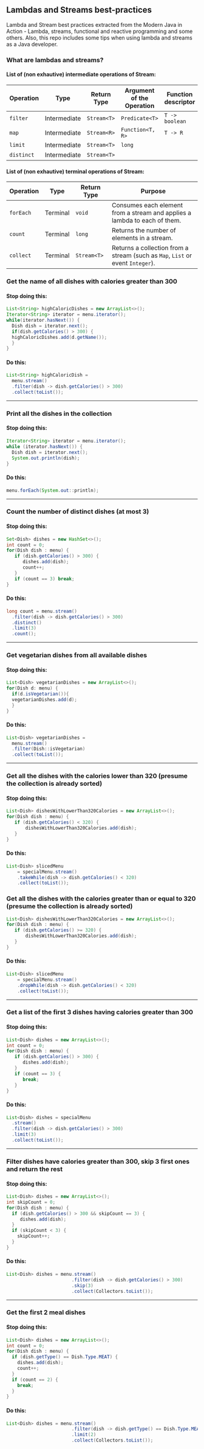 ## Lambdas and Streams best-practices

Lambda and Stream best practices extracted from the Modern Java in Action - Lambda, streams, functional and reactive programming and some others. Also, this repo includes some tips when using lambda and streams as a Java developer.

### What are lambdas and streams?

#### List of (non exhautive) intermediate operations of Stream:
| Operation        | Type           | Return Type  | Argument of the Operation | Function descriptor |
| ---------------- |----------------| -------------| ------------------------- | ------------------- |
| `filter`      | Intermediate | `Stream<T>` | `Predicate<T>` | `T -> boolean` |
| `map`      | Intermediate | `Stream<R>` | `Function<T, R>` | `T -> R` |
| `limit`      | Intermediate | `Stream<T>` | `long` | |
| `distinct`      | Intermediate | `Stream<T>` |  | |

#### List of (non exhautive) terminal operations of Stream:

| Operation        | Type           | Return Type  | Purpose |
| ---------------- |----------------| -------------| ------------------------- |
| `forEach`      | Terminal | `void` | Consumes each element from a stream and applies a lambda to each of them.|
| `count`      | Terminal | `long` | Returns the number of elements in a stream.|
| `collect`      | Terminal | `Stream<T>` | Returns a collection from a stream (such as `Map`, `List` or event `Integer`). |

### Get the name of all dishes with calories greater than 300
#### Stop doing this:
```java
List<String> highCaloricDishes = new ArrayList<>();
Iterator<String> iterator = menu.iterator();
while(iterator.hasNext()) {
  Dish dish = iterator.next();
  if(dish.getCalories() > 300) {
  highCaloricDishes.add(d.getName());
  }
}
```

#### Do this:

```java
List<String> highCaloricDish =
  menu.stream()
  .filter(dish -> dish.getCalories() > 300)
  .collect(toList());
```
---
### Print all the dishes in the collection
#### Stop doing this:
```java
Iterator<String> iterator = menu.iterator();
while (iterator.hasNext()) {
  Dish dish = iterator.next();
  System.out.println(dish);
}
```

#### Do this:
```java
menu.forEach(System.out::println);
```
---
### Count the number of distinct dishes (at most 3)
#### Stop doing this:
```java
Set<Dish> dishes = new HashSet<>();
int count = 0;
for(Dish dish : menu) {
   if (dish.getCalories() > 300) {
      dishes.add(dish);
      count++;
   }
   if (count == 3) break;
}

```
#### Do this:
```java
long count = menu.stream()
  .filter(dish -> dish.getCalories() > 300)
  .distinct()
  .limit(3)
  .count();
```
---
### Get vegetarian dishes from all available dishes
#### Stop doing this:
```java
List<Dish> vegetarianDishes = new ArrayList<>();
for(Dish d: menu) {
  if(d.isVegetarian()){
  vegetarianDishes.add(d);
  }
}
```

#### Do this:
```java
List<Dish> vegetarianDishes =
  menu.stream()
  .filter(Dish::isVegetarian)
  .collect(toList());
```
---
### Get all the dishes with the calories lower than 320 (presume the collection is already sorted)
#### Stop doing this:
```java
List<Dish> dishesWithLowerThan320Calories = new ArrayList<>();
for(Dish dish : menu) {
   if (dish.getCalories() < 320) {
       dishesWithLowerThan320Calories.add(dish);
   }	
}
```
#### Do this:
```java
List<Dish> slicedMenu
 	= specialMenu.stream()
 	.takeWhile(dish -> dish.getCalories() < 320)
 	.collect(toList());
```
### Get all the dishes with the calories greater than or equal to 320 (presume the collection is already sorted)
```java
List<Dish> dishesWithLowerThan320Calories = new ArrayList<>();
for(Dish dish : menu) {
   if (dish.getCalories() >= 320) {
       dishesWithLowerThan320Calories.add(dish);
   }	
}
```
#### Do this:
```java
List<Dish> slicedMenu
 	= specialMenu.stream()
 	.dropWhile(dish -> dish.getCalories() < 320)
 	.collect(toList());
```
---
### Get a list of the first 3 dishes having calories greater than 300
#### Stop doing this:
```java
List<Dish> dishes = new ArrayList<>();
int count = 0;
for(Dish dish : menu) {
   if (dish.getCalories() > 300) {
      dishes.add(dish);
   }
   if (count == 3) {
      break;
   }
}
```
#### Do this:
```java
List<Dish> dishes = specialMenu
  .stream()
  .filter(dish -> dish.getCalories() > 300)
  .limit(3)
  .collect(toList()); 
```
---
### Filter dishes have calories greater than 300, skip 3 first ones and return the rest
#### Stop doing this:
```java
List<Dish> dishes = new ArrayList<>();
int skipCount = 0;
for(Dish dish : menu) {
  if (dish.getCalories() > 300 && skipCount == 3) {
     dishes.add(dish);
  }
  if (skipCount < 3) {
    skipCount++; 
  }
}
```
#### Do this:
```java
List<Dish> dishes = menu.stream()
                        .filter(dish -> dish.getCalories() > 300)
                        .skip(3)
                        .collect(Collectors.toList());
```
---
### Get the first 2 meal dishes
#### Stop doing this:
```java
List<Dish> dishes = new ArrayList<>();
int count = 0;
for(Dish dish : menu) {
  if (dish.getType() == Dish.Type.MEAT) {
    dishes.add(dish);
    count++;
  }
  if (count == 2) {
    break;
  }
}
```
#### Do this:
```java
List<Dish> dishes = menu.stream()
                        .filter(dish -> dish.getType() == Dish.Type.MEAT)
                        .limit(2)
                        .collect(Collectors.toList());
```                        
